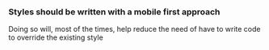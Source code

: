 ### Styles should be written with a mobile first approach

Doing so will, most of the times, help reduce the need of have to write code to override the existing style
